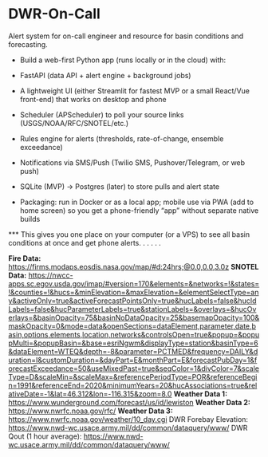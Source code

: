 # DWR-On-Call
Alert system for on-call engineer and resource for basin conditions and forecasting.



* Build a web-first Python app (runs locally or in the cloud) with:

* FastAPI (data API + alert engine + background jobs)

* A lightweight UI (either Streamlit for fastest MVP or a small React/Vue front-end) that works on desktop and phone

* Scheduler (APScheduler) to poll your source links (USGS/NOAA/RFC/SNOTEL/etc.)

* Rules engine for alerts (thresholds, rate-of-change, ensemble exceedance)

* Notifications via SMS/Push (Twilio SMS, Pushover/Telegram, or web push)

* SQLite (MVP) → Postgres (later) to store pulls and alert state

* Packaging: run in Docker or as a local app; mobile use via PWA (add to home screen) so you get a phone-friendly “app” without separate native builds

*** This gives you one place on your computer (or a VPS) to see all basin conditions at once and get phone alerts.
.
.
.
.
.

**Fire Data:** https://firms.modaps.eosdis.nasa.gov/map/#d:24hrs;@0.0,0.0,3.0z
**SNOTEL Data:** https://nwcc-apps.sc.egov.usda.gov/imap/#version=170&elements=&networks=!&states=!&counties=!&hucs=&minElevation=&maxElevation=&elementSelectType=any&activeOnly=true&activeForecastPointsOnly=true&hucLabels=false&hucIdLabels=false&hucParameterLabels=true&stationLabels=&overlays=&hucOverlays=&basinOpacity=75&basinNoDataOpacity=25&basemapOpacity=100&maskOpacity=0&mode=data&openSections=dataElement,parameter,date,basin,options,elements,location,networks&controlsOpen=true&popup=&popupMulti=&popupBasin=&base=esriNgwm&displayType=station&basinType=6&dataElement=WTEQ&depth=-8&parameter=PCTMED&frequency=DAILY&duration=I&customDuration=&dayPart=E&monthPart=E&forecastPubDay=1&forecastExceedance=50&useMixedPast=true&seqColor=1&divColor=7&scaleType=D&scaleMin=&scaleMax=&referencePeriodType=POR&referenceBegin=1991&referenceEnd=2020&minimumYears=20&hucAssociations=true&relativeDate=-1&lat=46.312&lon=-116.315&zoom=8.0
**Weather Data 1:** https://www.wunderground.com/forecast/us/id/lewiston
**Weather Data 2:** https://www.nwrfc.noaa.gov/rfc/
**Weather Data 3:** https://www.nwrfc.noaa.gov/weather/10_day.cgi
DWR Forebay Elevation: https://www.nwd-wc.usace.army.mil/dd/common/dataquery/www/
DWR Qout (1 hour average): https://www.nwd-wc.usace.army.mil/dd/common/dataquery/www/

